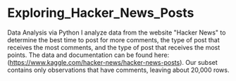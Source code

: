 # Exploring_Hacker_News_Posts
Data Analysis via Python
I analyze data from the website "Hacker News" to determine the best time to post for more comments, the type of post that
receives the most comments, and the type of post that receives the most points.  The data and documentation can be found here:
(https://www.kaggle.com/hacker-news/hacker-news-posts). Our subset contains only observations that have comments, leaving 
about 20,000 rows.
